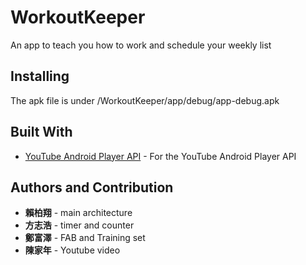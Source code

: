 # WorkoutKeeper

An app to teach you how to work and schedule your weekly list

## Installing

The apk file is under /WorkoutKeeper/app/debug/app-debug.apk

## Built With

* [YouTube Android Player API](https://developers.google.com/youtube/android/player/downloads/) - For the YouTube Android Player API

## Authors and Contribution

* **賴柏翔** - main architecture
* **方志浩** - timer and counter
* **鄭富澤** - FAB and Training set
* **陳家年** - Youtube video



